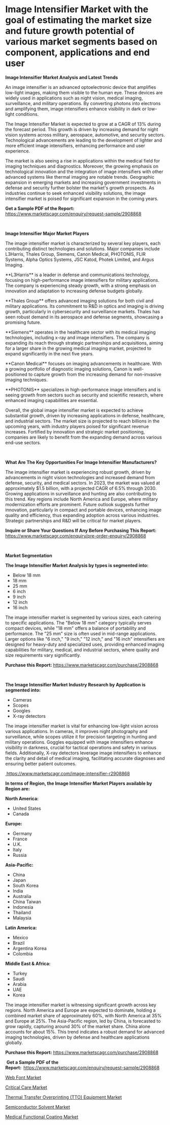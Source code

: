 <p><h1>Image Intensifier Market with the goal of estimating the market size and future growth potential of various market segments based on component, applications and end user</h1></p><p><strong>Image Intensifier Market Analysis and Latest Trends</strong></p>
<p><p>An image intensifier is an advanced optoelectronic device that amplifies low-light images, making them visible to the human eye. These devices are widely used in applications such as night vision, medical imaging, surveillance, and military operations. By converting photons into electrons and amplifying them, image intensifiers enhance visibility in dark or low-light conditions.</p><p>The Image Intensifier Market is expected to grow at a CAGR of 13% during the forecast period. This growth is driven by increasing demand for night vision systems across military, aerospace, automotive, and security sectors. Technological advancements are leading to the development of lighter and more efficient image intensifiers, enhancing performance and user experience. </p><p>The market is also seeing a rise in applications within the medical field for imaging techniques and diagnostics. Moreover, the growing emphasis on technological innovation and the integration of image intensifiers with other advanced systems like thermal imaging are notable trends. Geographic expansion in emerging markets and increasing government investments in defense and security further bolster the market's growth prospects. As industries continue to seek enhanced visibility solutions, the image intensifier market is poised for significant expansion in the coming years.</p></p>
<p><strong>Get a Sample PDF of the Report:&nbsp;</strong> <a href="https://www.marketscagr.com/enquiry/request-sample/2908868?utm_campaign=2031&utm_medium=2&utm_source=Github&utm_content=ia&utm_term=12032025&utm_id=image-intensifier">https://www.marketscagr.com/enquiry/request-sample/2908868</a></p>
<p>&nbsp;</p>
<p><strong>Image Intensifier Major Market Players</strong></p>
<p><p>The image intensifier market is characterized by several key players, each contributing distinct technologies and solutions. Major companies include L3Harris, Thales Group, Siemens, Canon Medical, PHOTONIS, FLIR Systems, Alpha Optics Systems, JSC Katod, Photek Limited, and Argus Imaging.</p><p>**L3Harris** is a leader in defense and communications technology, focusing on high-performance image intensifiers for military applications. The company is experiencing steady growth, with a strong emphasis on innovation and adaptation to increasing defense budgets globally.</p><p>**Thales Group** offers advanced imaging solutions for both civil and military applications. Its commitment to R&D in optics and imaging is driving growth, particularly in cybersecurity and surveillance markets. Thales has seen robust demand in its aerospace and defense segments, showcasing a promising future.</p><p>**Siemens** operates in the healthcare sector with its medical imaging technologies, including x-ray and image intensifiers. The company is expanding its reach through strategic partnerships and acquisitions, aiming for a larger share in the growing medical imaging market, projected to expand significantly in the next five years.</p><p>**Canon Medical** focuses on imaging advancements in healthcare. With a growing portfolio of diagnostic imaging solutions, Canon is well-positioned to capture growth from the increasing demand for non-invasive imaging techniques.</p><p>**PHOTONIS** specializes in high-performance image intensifiers and is seeing growth from sectors such as security and scientific research, where enhanced imaging capabilities are essential.</p><p>Overall, the global image intensifier market is expected to achieve substantial growth, driven by increasing applications in defense, healthcare, and industrial sectors. The market size is projected to reach billions in the upcoming years, with industry players poised for significant revenue increases. Fortified by innovation and strategic market positioning, companies are likely to benefit from the expanding demand across various end-use sectors.</p></p>
<p>&nbsp;</p>
<p><strong>What Are The Key Opportunities For Image Intensifier Manufacturers?</strong></p>
<p><p>The image intensifier market is experiencing robust growth, driven by advancements in night vision technologies and increased demand from defense, security, and medical sectors. In 2023, the market was valued at approximately $1.5 billion, with a projected CAGR of 6.5% through 2030. Growing applications in surveillance and hunting are also contributing to this trend. Key regions include North America and Europe, where military modernization efforts are prominent. Future outlook suggests further innovation, particularly in compact and portable devices, enhancing image quality and efficiency, thus expanding adoption across various industries. Strategic partnerships and R&D will be critical for market players.</p></p>
<p><strong>Inquire or Share Your Questions If Any Before Purchasing This Report:</strong> <a href="https://www.marketscagr.com/enquiry/pre-order-enquiry/2908868?utm_campaign=2031&utm_medium=2&utm_source=Github&utm_content=ia&utm_term=12032025&utm_id=image-intensifier">https://www.marketscagr.com/enquiry/pre-order-enquiry/2908868</a></p>
<p>&nbsp;</p>
<p><strong>Market Segmentation</strong></p>
<p><strong>The Image Intensifier Market Analysis by types is segmented into:</strong></p>
<p><ul><li>Below 18 mm</li><li>18 mm</li><li>25 mm</li><li>6 inch</li><li>9 inch</li><li>12 inch</li><li>16 inch</li></ul></p>
<p><p>The image intensifier market is segmented by various sizes, each catering to specific applications. The "Below 18 mm" category typically serves compact devices, while "18 mm" offers a balance of portability and performance. The "25 mm" size is often used in mid-range applications. Larger options like "6 inch," "9 inch," "12 inch," and "16 inch" intensifiers are designed for heavy-duty and specialized uses, providing enhanced imaging capabilities for military, medical, and industrial sectors, where quality and size requirements vary significantly.</p></p>
<p><strong>Purchase this Report:&nbsp;</strong><a href="https://www.marketscagr.com/purchase/2908868?utm_campaign=2031&utm_medium=2&utm_source=Github&utm_content=ia&utm_term=12032025&utm_id=image-intensifier">https://www.marketscagr.com/purchase/2908868</a></p>
<p>&nbsp;</p>
<p><strong>The Image Intensifier Market Industry Research by Application is segmented into:</strong></p>
<p><ul><li>Cameras</li><li>Scopes</li><li>Googles</li><li>X-ray detectors</li></ul></p>
<p><p>The image intensifier market is vital for enhancing low-light vision across various applications. In cameras, it improves night photography and surveillance, while scopes utilize it for precision targeting in hunting and military operations. Goggles equipped with image intensifiers enhance visibility in darkness, crucial for tactical operations and safety in various fields. Additionally, X-ray detectors leverage image intensifiers to enhance the clarity and detail of medical imaging, facilitating accurate diagnoses and ensuring better patient outcomes.</p></p>
<p><a href="https://www.marketscagr.com/image-intensifier-r2908868?utm_campaign=2031&utm_medium=2&utm_source=Github&utm_content=ia&utm_term=12032025&utm_id=image-intensifier">&nbsp;https://www.marketscagr.com/image-intensifier-r2908868</a></p>
<p><strong>In terms of Region, the Image Intensifier Market Players available by Region are:</strong></p>
<p>
    <p> <strong> North America: </strong>
        <ul>
            <li>United States</li>
            <li>Canada</li>
        </ul>
        </p> 
    <p> <strong> Europe: </strong>
        <ul>
            <li>Germany</li>
            <li>France</li>
            <li>U.K.</li>
            <li>Italy</li>
            <li>Russia</li>
        </ul>
        </p> 
    <p> <strong> Asia-Pacific: </strong>
        <ul>
            <li>China</li>
            <li>Japan</li>
            <li>South Korea</li>
            <li>India</li>
            <li>Australia</li>
            <li>China Taiwan</li>
            <li>Indonesia</li>
            <li>Thailand</li>
            <li>Malaysia</li>
        </ul>
        </p> 
    <p> <strong> Latin America: </strong>
        <ul>
            <li>Mexico</li>
            <li>Brazil</li>
            <li>Argentina Korea</li>
            <li>Colombia</li>
        </ul>
        </p> 
    <p> <strong> Middle East & Africa: </strong>
        <ul>
            <li>Turkey</li>
            <li>Saudi</li>
            <li>Arabia</li>
            <li>UAE</li>
            <li>Korea</li>
        </ul>
    </p>
    </p>
<p><p>The image intensifier market is witnessing significant growth across key regions. North America and Europe are expected to dominate, holding a combined market share of approximately 60%, with North America at 35% and Europe at 25%. The Asia-Pacific region, led by China, is forecasted to grow rapidly, capturing around 30% of the market share. China alone accounts for about 15%. This trend indicates a robust demand for advanced imaging technologies, driven by defense and healthcare applications globally.</p></p>
<p><strong>Purchase this Report: </strong><a href="https://www.marketscagr.com/purchase/2908868?utm_campaign=2031&utm_medium=2&utm_source=Github&utm_content=ia&utm_term=12032025&utm_id=image-intensifier">https://www.marketscagr.com/purchase/2908868</a></p>
<p>&nbsp;<strong>Get a Sample PDF of the Report:&nbsp;&nbsp;</strong><a href="https://www.marketscagr.com/enquiry/request-sample/2908868?utm_campaign=2031&utm_medium=2&utm_source=Github&utm_content=ia&utm_term=12032025&utm_id=image-intensifier">https://www.marketscagr.com/enquiry/request-sample/2908868</a></p>
<p><strong></strong></p>
<p><p><a href="https://github.com/kitsossadien/Market-Research-Report-List-1/blob/main/web-font-market.md?utm_campaign=2031&utm_medium=2&utm_source=Github&utm_content=ia&utm_term=12032025&utm_id=image-intensifier">Web Font Market</a></p><p><a href="https://github.com/fungkychiman/Market-Research-Report-List-1/blob/main/critical-care-market.md?utm_campaign=2031&utm_medium=2&utm_source=Github&utm_content=ia&utm_term=12032025&utm_id=image-intensifier">Critical Care Market</a></p><p><a href="https://github.com/seppelharjap/Market-Research-Report-List-1/blob/main/thermal-transfer-overprinting-tto-equipment-market.md?utm_campaign=2031&utm_medium=2&utm_source=Github&utm_content=ia&utm_term=12032025&utm_id=image-intensifier">Thermal Transfer Overprinting (TTO) Equipment Market</a></p><p><a href="https://github.com/marteyfito9/Market-Research-Report-List-1/blob/main/semiconductor-solvent-market.md?utm_campaign=2031&utm_medium=2&utm_source=Github&utm_content=ia&utm_term=12032025&utm_id=image-intensifier">Semiconductor Solvent Market</a></p><p><a href="https://github.com/olesjaquah/Market-Research-Report-List-1/blob/main/medical-functional-coating-market.md?utm_campaign=2031&utm_medium=2&utm_source=Github&utm_content=ia&utm_term=12032025&utm_id=image-intensifier">Medical Functional Coating Market</a></p></p>
